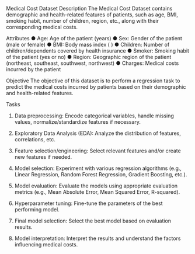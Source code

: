 Medical Cost Dataset
Description
The Medical Cost Dataset contains demographic and health-related features of patients, such
as age, BMI, smoking habit, number of children, region, etc., along with their corresponding
medical costs.

Attributes
● Age: Age of the patient (years)
● Sex: Gender of the patient (male or female)
● BMI: Body mass index ( )
● Children: Number of children/dependents covered by health insurance
● Smoker: Smoking habit of the patient (yes or no)
● Region: Geographic region of the patient (northeast, southeast, southwest, northwest)
● Charges: Medical costs incurred by the patient

Objective
The objective of this dataset is to perform a regression task to predict the medical costs incurred
by patients based on their demographic and health-related features.


Tasks
1. Data preprocessing: Encode categorical variables, handle missing values,
normalize/standardize features if necessary.
2. Exploratory Data Analysis (EDA): Analyze the distribution of features, correlations, etc.


3. Feature selection/engineering: Select relevant features and/or create new features if
needed.
4. Model selection: Experiment with various regression algorithms (e.g., Linear
Regression, Random Forest Regression, Gradient Boosting, etc.).
5. Model evaluation: Evaluate the models using appropriate evaluation metrics (e.g.,
Mean Absolute Error, Mean Squared Error, R-squared).
6. Hyperparameter tuning: Fine-tune the parameters of the best performing model.
7. Final model selection: Select the best model based on evaluation results.
8. Model interpretation: Interpret the results and understand the factors influencing
medical costs.
